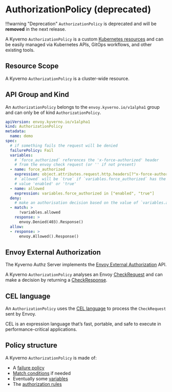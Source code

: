 # AuthorizationPolicy (deprecated)

!!!warning "Deprecation"
    `AuthorizationPolicy` is deprecated and will be **removed** in the next release.

A Kyverno `AuthorizationPolicy` is a custom [Kubernetes resources](https://kubernetes.io/docs/concepts/extend-kubernetes/api-extension/custom-resources/) and can be easily managed via Kubernetes APIs, GitOps workflows, and other existing tools.

## Resource Scope

A Kyverno `AuthorizationPolicy` is a cluster-wide resource.

## API Group and Kind

An `AuthorizationPolicy` belongs to the `envoy.kyverno.io/v1alpha1` group and can only be of kind `AuthorizationPolicy`.

```yaml
apiVersion: envoy.kyverno.io/v1alpha1
kind: AuthorizationPolicy
metadata:
  name: demo
spec:
  # if something fails the request will be denied
  failurePolicy: Fail
  variables:
    # `force_authorized` references the 'x-force-authorized' header
    # from the envoy check request (or '' if not present)
  - name: force_authorized
    expression: object.attributes.request.http.headers[?"x-force-authorized"].orValue("")
    # `allowed` will be `true` if `variables.force_authorized` has the
    # value 'enabled' or 'true'
  - name: allowed
    expression: variables.force_authorized in ["enabled", "true"]
  deny:
    # make an authorisation decision based on the value of `variables.allowed`
  - match: >
      !variables.allowed
    response: >
      envoy.Denied(403).Response()
  allow:
  - response: >
      envoy.Allowed().Response()
```

## Envoy External Authorization

The Kyverno Authz Server implements the [Envoy External Authorization](https://www.envoyproxy.io/docs/envoy/latest/intro/arch_overview/security/ext_authz_filter) API.

A Kyverno `AuthorizationPolicy` analyses an Envoy [CheckRequest](https://www.envoyproxy.io/docs/envoy/latest/api-v3/service/auth/v3/external_auth.proto#service-auth-v3-checkrequest) and can make a decision by returning a [CheckResponse](https://www.envoyproxy.io/docs/envoy/latest/api-v3/service/auth/v3/external_auth.proto#service-auth-v3-checkresponse).

## CEL language

An `AuthorizationPolicy` uses the [CEL language](https://github.com/google/cel-spec) to process the `CheckRequest` sent by Envoy.

CEL is an expression language that’s fast, portable, and safe to execute in performance-critical applications.

## Policy structure

A Kyverno `AuthorizationPolicy` is made of:

- A [failure policy](../failure-policy.md)
- [Match conditions](../match-conditions.md) if needed
- Eventually some [variables](../variables.md)
- The [authorization rules](./authorization-rules.md)
